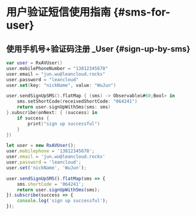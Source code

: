 # <a name="sms-for-user"></a> 用户验证短信使用指南 {#sms-for-user} 

## <a name="sign-up-by-sms"></a> 使用手机号+验证码注册 _User {#sign-up-by-sms} 


```swift
var user = RxAVUser()
user.mobilePhoneNumber = "13812345678"
user.email = "jun.wu@leancloud.rocks"
user.password = "leancloud"
user.set(key: "nickName", value: "WuJun")

user.sendSignUpSMS().flatMap { (sms) -> Observable&#60;Bool> in
    sms.setShortCode(receivedShortCode: "064241")
    return user.signUpWithSms(sms: sms)
}.subscribe(onNext: { (success) in
    if success {
        print("sign up successful")
    }
})
```

```typescript
let user = new RxAVUser();
user.mobilephone = '13812345678';
user.email = 'jun.wu@leancloud.rocks'
user.password = 'leancloud';
user.set('nickName', 'WuJun');

user.sendSignUpSMS().flatMap(sms => {
    sms.shortCode = '064241';
    return user.signUpWithSms(sms);
}).subscribe(success => {
    console.log('sign up successful');
});
```


